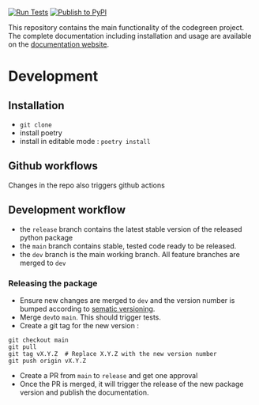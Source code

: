 [![Run Tests](https://github.com/codegreen-framework/codegreen-core/actions/workflows/test.yml/badge.svg)](https://github.com/codegreen-framework/codegreen-core/actions/workflows/test.yml) [![Publish to PyPI](https://github.com/codegreen-framework/codegreen-core/actions/workflows/workflow.yml/badge.svg)](https://github.com/codegreen-framework/codegreen-core/actions/workflows/workflow.yml)

This repository contains the main functionality of the codegreen project. The complete documentation including installation and usage are available on the [documentation website](https://codegreen-framework.github.io/codegreen-core/). 

# Development 

## Installation
- `git clone`
- install poetry
- install in editable mode : `poetry install`

## Github workflows
Changes in the repo also triggers github actions 

## Development workflow 
- the `release` branch contains the latest stable version of the released python package 
- the `main` branch contains stable, tested code ready to be released. 
- the `dev` branch is the main working branch. All feature branches are merged to `dev` 

### Releasing  the package
- Ensure new changes are merged to `dev` and the version number is bumped according to [sematic versioning](https://semver.org/).
-  Merge `dev`to `main`. This should trigger tests.
-  Create a git tag for the new version :
```
git checkout main
git pull
git tag vX.Y.Z  # Replace X.Y.Z with the new version number
git push origin vX.Y.Z
```
- Create a PR from `main` to `release` and get one approval
- Once the PR is merged, it will trigger the release of the new package version and publish the documentation.